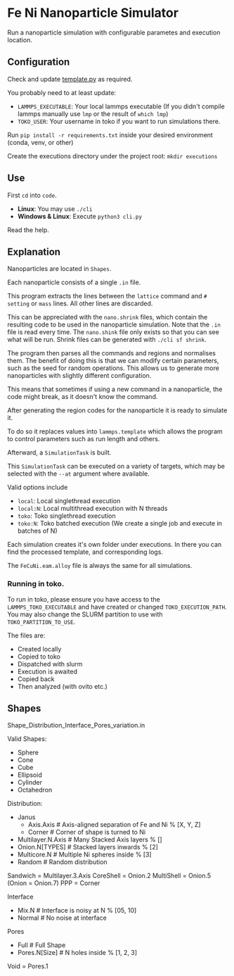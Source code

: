 # Fe Ni Nanoparticle Simulator

Run a nanoparticle simulation with configurable parametes and execution location.

## Configuration

Check and update [template.py](code/template.py) as required.

You probably need to at least update:
- `LAMMPS_EXECUTABLE`: Your local lammps executable (If you didn't compile lammps manually use `lmp` or the result of `which lmp`)
- `TOKO_USER`: Your username in toko if you want to run simulations there.

Run `pip install -r requirements.txt` inside your desired environment (conda, venv, or other)

Create the executions directory under the project root: `mkdir executions`

## Use

First `cd` into `code`.

- **Linux**: You may use `./cli`
- **Windows & Linux**: Execute `python3 cli.py`

Read the help.

## Explanation

Nanoparticles are located in `Shapes`.

Each nanoparticle consists of a single `.in` file.

This program extracts the lines between the `lattice` command and `# setting` or `mass` lines.
All other lines are discarded.

This can be appreciated with the `nano.shrink` files, which contain the resulting code to be used in the nanoparticle simulation.
Note that the `.in` file is read every time. The `nano.shink` file only exists so that you can see what will be run.
Shrink files can be generated with `./cli sf shrink`.

The program then parses all the commands and regions and normalises them.
The benefit of doing this is that we can modify certain parameters, such as the seed for random operations.
This allows us to generate more nanoparticles with slightly different configuration.

This means that sometimes if using a new command in a nanoparticle, the code might break, as it doesn't know the command.

After generating the region codes for the nanoparticle it is ready to simulate it.

To do so it replaces values into `lammps.template` which allows the program to control parameters such as run length and others.

Afterward, a `SimulationTask` is built.

This `SimulationTask` can be executed on a variety of targets, which may be selected with the `--at` argument where available.

Valid options include
- `local`: Local singlethread execution
- `local:N`: Local multithread execution with N threads
- `toko`: Toko singlethread execution
- `toko:N`: Toko batched execution (We create a single job and execute in batches of N)


Each simulation creates it's own folder under executions.
In there you can find the processed template, and corresponding logs.

The `FeCuNi.eam.alloy` file is always the same for all simulations.

### Running in toko.

To run in toko, please ensure you have access to the `LAMMPS_TOKO_EXECUTABLE` and have created or changed `TOKO_EXECUTION_PATH`.
You may also change the SLURM partition to use with `TOKO_PARTITION_TO_USE`.

The files are:
- Created locally
- Copied to toko
- Dispatched with slurm
- Execution is awaited
- Copied back
- Then analyzed (with ovito etc.)


## Shapes

Shape_Distribution_Interface_Pores_variation.in

Valid Shapes:
- Sphere
- Cone
- Cube
- Ellipsoid
- Cylinder
- Octahedron

Distribution:
- Janus
  - Axis.Axis       # Axis-aligned separation of Fe and Ni % [X, Y, Z]
  - Corner          # Corner of shape is turned to Ni
- Multilayer.N.Axis # Many Stacked Axis layers % []
- Onion.N[TYPES]           # Stacked layers inwards % [2]
- Multicore.N       # Multiple Ni spheres inside % [3]
- Random            # Random distribution

Sandwich  = Multilayer.3.Axis
CoreShell = Onion.2
MultiShell = Onion.5
(Onion = Onion.7)
PPP       = Corner

Interface
- Mix.N        # Interface is noisy at N % [05, 10]
- Normal       # No noise at interface

Pores
- Full         # Full Shape
- Pores.N[Size]      # N holes inside % [1, 2, 3]

Void = Pores.1
